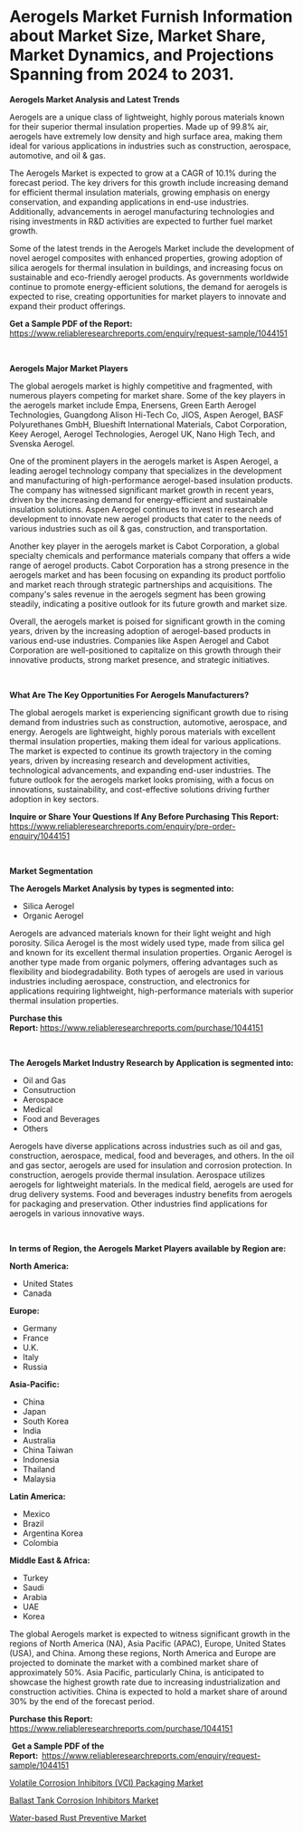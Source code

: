 <p><h1>Aerogels Market Furnish Information about Market Size, Market Share, Market Dynamics, and Projections Spanning from 2024 to 2031.</h1></p><p><strong>Aerogels Market Analysis and Latest Trends</strong></p>
<p><p>Aerogels are a unique class of lightweight, highly porous materials known for their superior thermal insulation properties. Made up of 99.8% air, aerogels have extremely low density and high surface area, making them ideal for various applications in industries such as construction, aerospace, automotive, and oil & gas.</p><p>The Aerogels Market is expected to grow at a CAGR of 10.1% during the forecast period. The key drivers for this growth include increasing demand for efficient thermal insulation materials, growing emphasis on energy conservation, and expanding applications in end-use industries. Additionally, advancements in aerogel manufacturing technologies and rising investments in R&D activities are expected to further fuel market growth.</p><p>Some of the latest trends in the Aerogels Market include the development of novel aerogel composites with enhanced properties, growing adoption of silica aerogels for thermal insulation in buildings, and increasing focus on sustainable and eco-friendly aerogel products. As governments worldwide continue to promote energy-efficient solutions, the demand for aerogels is expected to rise, creating opportunities for market players to innovate and expand their product offerings.</p></p>
<p><strong>Get a Sample PDF of the Report:&nbsp;</strong> <a href="https://www.reliableresearchreports.com/enquiry/request-sample/1044151">https://www.reliableresearchreports.com/enquiry/request-sample/1044151</a></p>
<p>&nbsp;</p>
<p><strong>Aerogels Major Market Players</strong></p>
<p><p>The global aerogels market is highly competitive and fragmented, with numerous players competing for market share. Some of the key players in the aerogels market include Empa, Enersens, Green Earth Aerogel Technologies, Guangdong Alison Hi-Tech Co, JIOS, Aspen Aerogel, BASF Polyurethanes GmbH, Blueshift International Materials, Cabot Corporation, Keey Aerogel, Aerogel Technologies, Aerogel UK, Nano High Tech, and Svenska Aerogel.</p><p>One of the prominent players in the aerogels market is Aspen Aerogel, a leading aerogel technology company that specializes in the development and manufacturing of high-performance aerogel-based insulation products. The company has witnessed significant market growth in recent years, driven by the increasing demand for energy-efficient and sustainable insulation solutions. Aspen Aerogel continues to invest in research and development to innovate new aerogel products that cater to the needs of various industries such as oil & gas, construction, and transportation.</p><p>Another key player in the aerogels market is Cabot Corporation, a global specialty chemicals and performance materials company that offers a wide range of aerogel products. Cabot Corporation has a strong presence in the aerogels market and has been focusing on expanding its product portfolio and market reach through strategic partnerships and acquisitions. The company's sales revenue in the aerogels segment has been growing steadily, indicating a positive outlook for its future growth and market size.</p><p>Overall, the aerogels market is poised for significant growth in the coming years, driven by the increasing adoption of aerogel-based products in various end-use industries. Companies like Aspen Aerogel and Cabot Corporation are well-positioned to capitalize on this growth through their innovative products, strong market presence, and strategic initiatives.</p></p>
<p>&nbsp;</p>
<p><strong>What Are The Key Opportunities For Aerogels Manufacturers?</strong></p>
<p><p>The global aerogels market is experiencing significant growth due to rising demand from industries such as construction, automotive, aerospace, and energy. Aerogels are lightweight, highly porous materials with excellent thermal insulation properties, making them ideal for various applications. The market is expected to continue its growth trajectory in the coming years, driven by increasing research and development activities, technological advancements, and expanding end-user industries. The future outlook for the aerogels market looks promising, with a focus on innovations, sustainability, and cost-effective solutions driving further adoption in key sectors.</p></p>
<p><strong>Inquire or Share Your Questions If Any Before Purchasing This Report:</strong> <a href="https://www.reliableresearchreports.com/enquiry/pre-order-enquiry/1044151">https://www.reliableresearchreports.com/enquiry/pre-order-enquiry/1044151</a></p>
<p>&nbsp;</p>
<p><strong>Market Segmentation</strong></p>
<p><strong>The Aerogels Market Analysis by types is segmented into:</strong></p>
<p><ul><li>Silica Aerogel</li><li>Organic Aerogel</li></ul></p>
<p><p>Aerogels are advanced materials known for their light weight and high porosity. Silica Aerogel is the most widely used type, made from silica gel and known for its excellent thermal insulation properties. Organic Aerogel is another type made from organic polymers, offering advantages such as flexibility and biodegradability. Both types of aerogels are used in various industries including aerospace, construction, and electronics for applications requiring lightweight, high-performance materials with superior thermal insulation properties.</p></p>
<p><strong>Purchase this Report:&nbsp;</strong><a href="https://www.reliableresearchreports.com/purchase/1044151">https://www.reliableresearchreports.com/purchase/1044151</a></p>
<p>&nbsp;</p>
<p><strong>The Aerogels Market Industry Research by Application is segmented into:</strong></p>
<p><ul><li>Oil and Gas</li><li>Consutruction</li><li>Aerospace</li><li>Medical</li><li>Food and Beverages</li><li>Others</li></ul></p>
<p><p>Aerogels have diverse applications across industries such as oil and gas, construction, aerospace, medical, food and beverages, and others. In the oil and gas sector, aerogels are used for insulation and corrosion protection. In construction, aerogels provide thermal insulation. Aerospace utilizes aerogels for lightweight materials. In the medical field, aerogels are used for drug delivery systems. Food and beverages industry benefits from aerogels for packaging and preservation. Other industries find applications for aerogels in various innovative ways.</p></p>
<p>&nbsp;</p>
<p><strong>In terms of Region, the Aerogels Market Players available by Region are:</strong></p>
<p>
    <p> <strong> North America: </strong>
        <ul>
            <li>United States</li>
            <li>Canada</li>
        </ul>
        </p> 
    <p> <strong> Europe: </strong>
        <ul>
            <li>Germany</li>
            <li>France</li>
            <li>U.K.</li>
            <li>Italy</li>
            <li>Russia</li>
        </ul>
        </p> 
    <p> <strong> Asia-Pacific: </strong>
        <ul>
            <li>China</li>
            <li>Japan</li>
            <li>South Korea</li>
            <li>India</li>
            <li>Australia</li>
            <li>China Taiwan</li>
            <li>Indonesia</li>
            <li>Thailand</li>
            <li>Malaysia</li>
        </ul>
        </p> 
    <p> <strong> Latin America: </strong>
        <ul>
            <li>Mexico</li>
            <li>Brazil</li>
            <li>Argentina Korea</li>
            <li>Colombia</li>
        </ul>
        </p> 
    <p> <strong> Middle East & Africa: </strong>
        <ul>
            <li>Turkey</li>
            <li>Saudi</li>
            <li>Arabia</li>
            <li>UAE</li>
            <li>Korea</li>
        </ul>
    </p>
    </p>
<p><p>The global Aerogels market is expected to witness significant growth in the regions of North America (NA), Asia Pacific (APAC), Europe, United States (USA), and China. Among these regions, North America and Europe are projected to dominate the market with a combined market share of approximately 50%. Asia Pacific, particularly China, is anticipated to showcase the highest growth rate due to increasing industrialization and construction activities. China is expected to hold a market share of around 30% by the end of the forecast period.</p></p>
<p><strong>Purchase this Report: </strong><a href="https://www.reliableresearchreports.com/purchase/1044151">https://www.reliableresearchreports.com/purchase/1044151</a></p>
<p>&nbsp;<strong>Get a Sample PDF of the Report:&nbsp;&nbsp;</strong><a href="https://www.reliableresearchreports.com/enquiry/request-sample/1044151">https://www.reliableresearchreports.com/enquiry/request-sample/1044151</a></p>
<p><strong></strong></p>
<p><p><a href="https://view.publitas.com/reportprime-1/decoding-the-volatile-corrosion-inhibitors-vci-packaging-market-a-deep-dive-into-the-latest-market-trends-market-segmentation-and-competitive-analysis/">Volatile Corrosion Inhibitors (VCI) Packaging Market</a></p><p><a href="https://view.publitas.com/reportprime-1/ballast-tank-corrosion-inhibitors-market-offers-provide-insightful-data-for-the-time-period-from-2023-to-2030-and-also-provide-analysis-based-on-application-type-and-region/">Ballast Tank Corrosion Inhibitors Market</a></p><p><a href="https://view.publitas.com/reportprime-1/global-water-based-rust-preventive-market-by-types-applications-and-major-players-with-regional-growth-rate-analysis-and-development-situation-from-2023-to-2030/">Water-based Rust Preventive Market</a></p></p>